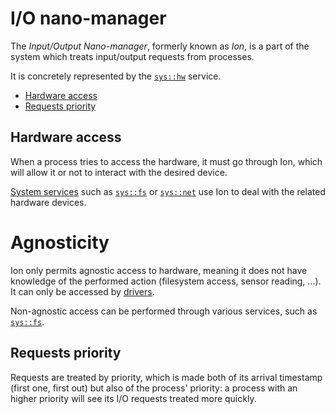 # I/O nano-manager

The _Input/Output Nano-manager_, formerly known as _Ion_, is a part of the system which treats input/output requests from processes.

It is concretely represented by the [`sys::hw`](../specs/services/system/hw.md) service.

- [Hardware access](#hardware-access)
- [Requests priority](#requests-priority)

## Hardware access

When a process tries to access the hardware, it must go through Ion, which will allow it or not to interact with the desired device.

[System services](services.md) such as [`sys::fs`](../specs/services/system/fs.md) or [`sys::net`](../specs/services/system/net.md) use Ion to deal with the related hardware devices.

# Agnosticity

Ion only permits agnostic access to hardware, meaning it does not have knowledge of the performed action (filesystem access, sensor reading, ...). It can only be accessed by [drivers](../specs/services/system/hw.md#drivers).

Non-agnostic access can be performed through various services, such as [`sys::fs`](../specs/services/system/fs.md).

## Requests priority

Requests are treated by priority, which is made both of its arrival timestamp (first one, first out) but also of the process' priority: a process with an higher priority will see its I/O requests treated more quickly.
